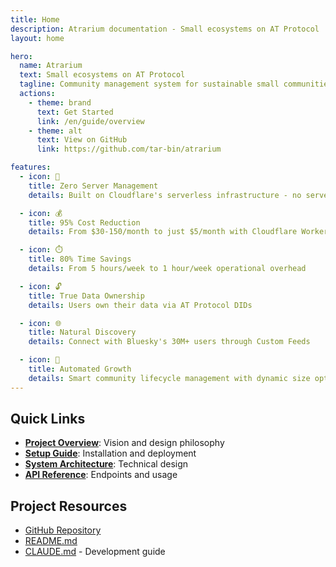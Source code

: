 ```yaml
---
title: Home
description: Atrarium documentation - Small ecosystems on AT Protocol
layout: home

hero:
  name: Atrarium
  text: Small ecosystems on AT Protocol
  tagline: Community management system for sustainable small communities (10-200 people)
  actions:
    - theme: brand
      text: Get Started
      link: /en/guide/overview
    - theme: alt
      text: View on GitHub
      link: https://github.com/tar-bin/atrarium

features:
  - icon: 🌱
    title: Zero Server Management
    details: Built on Cloudflare's serverless infrastructure - no server setup required

  - icon: 💰
    title: 95% Cost Reduction
    details: From $30-150/month to just $5/month with Cloudflare Workers

  - icon: ⏱️
    title: 80% Time Savings
    details: From 5 hours/week to 1 hour/week operational overhead

  - icon: 🔓
    title: True Data Ownership
    details: Users own their data via AT Protocol DIDs

  - icon: 🌐
    title: Natural Discovery
    details: Connect with Bluesky's 30M+ users through Custom Feeds

  - icon: 🤖
    title: Automated Growth
    details: Smart community lifecycle management with dynamic size optimization
---
```


## Quick Links

- **[Project Overview](/en/guide/overview)**: Vision and design philosophy
- **[Setup Guide](/en/guide/setup)**: Installation and deployment
- **[System Architecture](/en/architecture/system-design)**: Technical design
- **[API Reference](/en/reference/api-reference)**: Endpoints and usage

## Project Resources

- [GitHub Repository](https://github.com/tar-bin/atrarium)
- [README.md](https://github.com/tar-bin/atrarium#readme)
- [CLAUDE.md](https://github.com/tar-bin/atrarium/blob/main/CLAUDE.md) - Development guide
